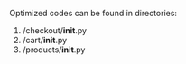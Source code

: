 Optimized codes can be found in directories:

1. /checkout/__init__.py
2. /cart/__init__.py
3. /products/__init__.py
